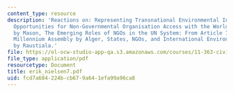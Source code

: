 ```yaml
---
content_type: resource
description: 'Reactions on: Representing Transnational Environmental Interests: New
  Opportunities for Non-Governmental Organisation Access with the World Trade Organisation?
  by Mason, The Emerging Roles of NGOs in the UN System: From Article 71 to a People?s
  Millennium Assembly by Alger, States, NGOs, and International Environmental Institutions
  by Raustiala.'
file: https://ol-ocw-studio-app-qa.s3.amazonaws.com/courses/11-363-civil-society-and-the-environment-spring-2005/fcd7a684224bcb679a641efa99a96ca8_erik_nielsen7.pdf
file_type: application/pdf
resourcetype: Document
title: erik_nielsen7.pdf
uid: fcd7a684-224b-cb67-9a64-1efa99a96ca8
---
```

